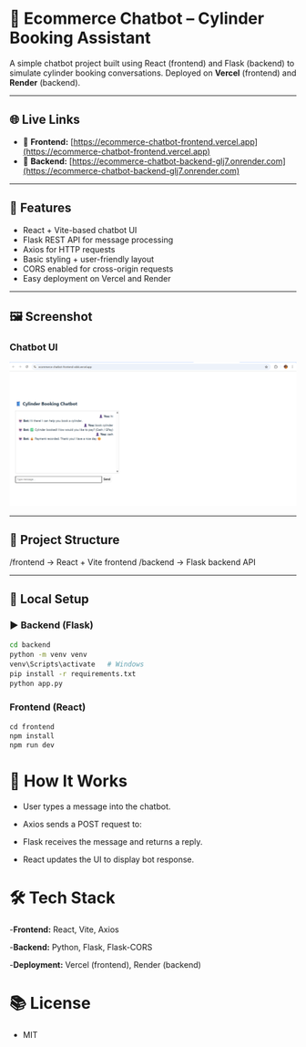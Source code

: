 # 🤖 Ecommerce Chatbot – Cylinder Booking Assistant

A simple chatbot project built using React (frontend) and Flask (backend) to simulate cylinder booking conversations. Deployed on **Vercel** (frontend) and **Render** (backend).

---

## 🌐 Live Links

- 🔸 **Frontend:** [https://ecommerce-chatbot-frontend.vercel.app](https://ecommerce-chatbot-frontend.vercel.app)
- 🔸 **Backend:** [https://ecommerce-chatbot-backend-glj7.onrender.com](https://ecommerce-chatbot-backend-glj7.onrender.com)

---

## 🧠 Features

- React + Vite-based chatbot UI
- Flask REST API for message processing
- Axios for HTTP requests
- Basic styling + user-friendly layout
- CORS enabled for cross-origin requests
- Easy deployment on Vercel and Render

---

## 🖼️ Screenshot

### Chatbot UI
![Frontend Screenshot](./public/images/screenshot.png)

---

## 📁 Project Structure
/frontend → React + Vite frontend
/backend → Flask backend API


---

## 🚀 Local Setup

### ▶️ Backend (Flask)

```bash
cd backend
python -m venv venv
venv\Scripts\activate   # Windows
pip install -r requirements.txt
python app.py
 ```
 
 ### Frontend (React)
```
cd frontend
npm install
npm run dev
```

# 📝 How It Works
- User types a message into the chatbot.

- Axios sends a POST request to:

- Flask receives the message and returns a reply.

- React updates the UI to display bot response.

# 🛠️ Tech Stack
-**Frontend:** React, Vite, Axios

-**Backend:** Python, Flask, Flask-CORS

-**Deployment:** Vercel (frontend), Render (backend)

# 📚 License

- MIT